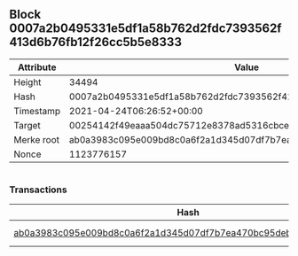 ## Block 0007a2b0495331e5df1a58b762d2fdc7393562f413d6b76fb12f26cc5b5e8333

Attribute | Value
--- | ---
Height | 34494
Hash | 0007a2b0495331e5df1a58b762d2fdc7393562f413d6b76fb12f26cc5b5e8333
Timestamp | 2021-04-24T06:26:52+00:00
Target | 00254142f49eaaa504dc75712e8378ad5316cbcead634704b3734b6271167cc4
Merke root | ab0a3983c095e009bd8c0a6f2a1d345d07df7b7ea470bc95deb68a251687fb60
Nonce | 1123776157

```

```

### Transactions

Hash | Amount
--- | ---
[ab0a3983c095e009bd8c0a6f2a1d345d07df7b7ea470bc95deb68a251687fb60](ab0a3983c095e009bd8c0a6f2a1d345d07df7b7ea470bc95deb68a251687fb60.md) | 10.00000000 SKEPTI 
